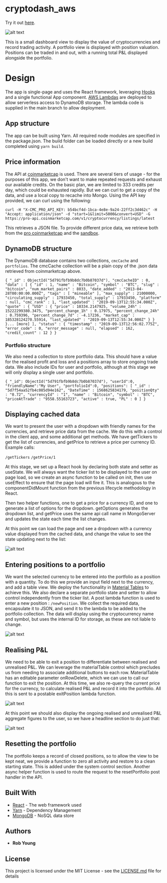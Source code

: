 # cryptodash_aws

Try it out [here](https://master.dq4n3kwf2klzf.amplifyapp.com/).

![alt text](https://github.com/rob-roeburn/cryptodash_aws/blob/master/img/hero.png "Crypto Dash")

This is a small dashboard view to display the value of cryptocurrencies and record trading activity.  A portfolio view is displayed with position valuation.  Positions can be traded in and out, with a running total P&L displayed alongside the portfolio.

# Design

The app is single-page and uses the React framework, leveraging [Hooks](https://reactjs.org/docs/hooks-overview.html) and a single functional App component.  [AWS Lambdas](https://aws.amazon.com/lambda/) are deployed to allow serverless access to DynamoDB storage.  The lambda code is supplied in the main branch to allow deployment.

## App structure

The app can be built using Yarn.  All required node modules are specified in the package.json.  The build folder can be loaded directly or a new build completed using `yarn build`.

## Price information

The API at [coinmarketcap](https://www.coinmarketcap.com) is used.  There are several tiers of usage - for the purposes of this app, we don't want to make repeated requests and exhaust our available credits.  On the basic plan, we are limited to 333 credits per day, which could be exhausted rapidly.  But we can curl to get a copy of the data, and use a local copy to recache into Mongo.  Using the API key provided, we can curl using the following:

`curl -H "X-CMC_PRO_API_KEY: b54bcf4d-1bca-4e8e-9a24-22ff2c3d462c" -H "Accept: application/json" -d "start=1&limit=5000&convert=USD" -G https://pro-api.coinmarketcap.com/v1/cryptocurrency/listings/latest`

This retrieves a JSON file.  To provide different price data, we retrieve both from the [pro coinmarketcap](https://pro.coinmarketcap.com) and the [sandbox](https://sandbox.coinmarketcap.com/).

## DynamoDB structure

The DynamoDB database contains two collections, `cmcCache` and `portfolios`.  The cmcCache collection will be a plain copy of the .json data retrieved from coinmarketcap above.  

`{
        "_id" : ObjectId("5d791fbfb9b8dc7b0b87037d"),
        "cmcCacheID" : 0,
        "data" : [
                {
                        "id" : 1,
                        "name" : "Bitcoin",
                        "symbol" : "BTC",
                        "slug" : "bitcoin",
                        "num_market_pairs" : 8033,
                        "date_added" : "2013-04-28T00:00:00.000Z",
                        "tags" : [
                                "mineable"
                        ],
                        "max_supply" : 21000000,
                        "circulating_supply" : 17933450,
                        "total_supply" : 17933450,
                        "platform" : null,
                        "cmc_rank" : 1,
                        "last_updated" : "2019-09-13T12:55:34.000Z",
                        "quote" : {
                                "USD" : {
                                        "price" : 10334.2147925,
                                        "volume_24h" : 15222299380.3475,
                                        "percent_change_1h" : 0.17975,
                                        "percent_change_24h" : 0.759396,
                                        "percent_change_7d" : -4.17236,
                                        "market_cap" : 185328124270.55914,
                                        "last_updated" : "2019-09-13T12:55:34.000Z"
                                }
                        }
                }... [more]
        ],
        "status" : {
                "timestamp" : "2019-09-13T12:56:02.775Z",
                "error_code" : 0,
                "error_message" : null,
                "elapsed" : 162,
                "credit_count" : 12
        }
}`


### Portfolio structure

We also need a collection to store portfolio data. This should have a value for the realised profit and loss and a positions array to store ongoing trade data.  We also include IDs for user and portfolio, although at this stage we will only display a single user and portfolio.

`{
  "_id": ObjectId("5d791fbfb9b8dc7b0b87037d"),
  "userId":0,
  "friendlyName":"My User",
  "portfolioId":0,
  "positions": [
   "_id" : "5d7f54aa52fb4c085d94e162",
    "DateTime" : 1568625834179,
    "positionQty" : "0.72",
    "currencyId" : "1",
    "name" : "Bitcoin",
    "symbol" : "BTC",
    "priceAtTrade" : "9558.55163723",
    "active" : true,
    "PL" : 0
  ]
}`

## Displaying cached data

We want to present the user with a dropdown with friendly names for the currencies, and retrieve price data from the cache.  We do this with a control in the client app, and some additional get methods.  We have getTickers to get the list of currencies, and getPrice to retrieve a price per currency ID.  Example calls:

`/getTickers`
`/getPrice/1`

At this stage, we set up a React hook by declaring both state and setter as useState.  We will always want the ticker list to be displayed to the user on page load, so we create an async function to be called on init, then use useEffect to ensure that the page load will fire it.  This is analogous to the componentDidMount function from the previous lifecycle methodology in React.

Then two helper functions, one to get a price for a currency ID, and one to generate a list of options for the dropdown.  getOptions generates the dropdown list, and getPrice uses the same api call name in MongoServer and updates the state each time the list changes.

At this point we can load the page and see a dropdown with a currency value displayed from the cached data, and change the value to see the state updating next to the list:

![alt text](https://github.com/rob-roeburn/cryptodash_aws/blob/master/img/tickerlist.png "Ticker List")

## Entering positions to a portfolio

We want the selected currency to be entered into the portfolio as a position with a quantity.  To do this we provide an input field next to the currency, and add a table view.  We deploy the functionality in [Material Tables](https://material-ui.com/components/tables/) to achieve this.  We also declare a separate portfolio state and setter to allow control independently from the ticker list.  A post lambda function is used to enter a new position : `/newPosition`.  We collect the required data, encapsulate it to JSON, and send it to the lambda to be added to the portfolio collection.  The data will display using the cryptocurrency name and symbol, but uses the internal ID for storage, as these are not liable to change.

![alt text](https://github.com/rob-roeburn/cryptodash_aws/blob/master/img/portfolioview.png "Portfolio View")

## Realising P&L

We need to be able to exit a position to differentiate between realised and unrealised P&L.  We can leverage the materialTable control which precludes us from needing to associate additional buttons to each row.  MaterialTable has an editable parameter onRowDelete, which we can use to call our function to exit the position.  At this time, we also re-query the current price for the currency, to calculate realised P&L and record it into the portfolio.  All this is sent to a postable exitPosition lambda function.

![alt text](https://github.com/rob-roeburn/cryptodash_aws/blob/master/img/exitposition.png "Out of Position")

At this point we should also display the ongoing realised and unrealised P&L aggregate figures to the user, so we have a headline section to do just that:

![alt text](https://github.com/rob-roeburn/cryptodash_aws/blob/master/img/headline.png "Headline")

## Resetting the portfolio

The portfolio keeps a record of closed positions, so to allow the view to be kept neat, we provide a function to zero all activity and restore to a clean starting state.  This is added under the system control section.  Another async helper function is used to route the request to the resetPortfolio post handler in the API.

## Built With

* [React](https://reactjs.org/) - The web framework used
* [Yarn](https://yarnpkg.com/) - Dependency Management
* [MongoDB](https://www.mongodb.com/) - NoSQL data store

## Authors

* **Rob Young**

## License

This project is licensed under the MIT License - see the [LICENSE.md](LICENSE.md) file for details
